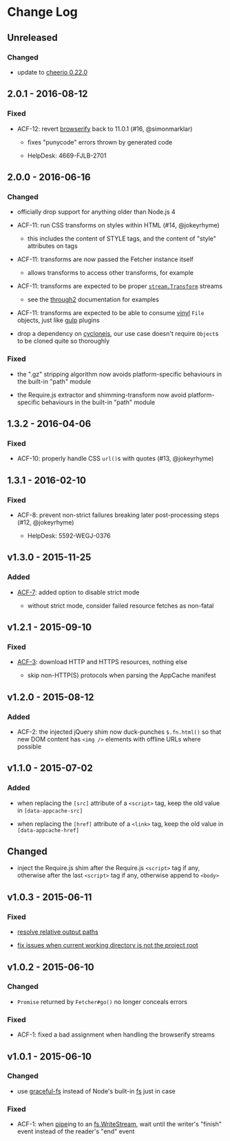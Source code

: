 # Change Log


## Unreleased


### Changed

-   update to [cheerio 0.22.0](https://github.com/cheeriojs/cheerio/tree/0.22.0)


## 2.0.1 - 2016-08-12


### Fixed

- ACF-12: revert [browserify](http://browserify.org/) back to 11.0.1 (#16, @simonmarklar)

    - fixes "punycode" errors thrown by generated code

    - HelpDesk: 4669-FJLB-2701


## 2.0.0 - 2016-06-16


### Changed

- officially drop support for anything older than Node.js 4

- ACF-11: run CSS transforms on styles within HTML (#14, @jokeyrhyme)

    - this includes the content of STYLE tags, and the content of "style" attributes on tags

- ACF-11: transforms are now passed the Fetcher instance itself

    - allows transforms to access other transforms, for example

- ACF-11: transforms are expected to be proper [`stream.Transform`](https://nodejs.org/dist/latest-v4.x/docs/api/stream.html#stream_class_stream_transform) streams

    - see the [through2](https://github.com/rvagg/through2) documentation for examples

- ACF-11: transforms are expected to be able to consume [vinyl](https://github.com/gulpjs/vinyl) `File` objects, just like [gulp](https://github.com/gulpjs/gulp) plugins

- drop a dependency on [cyclonejs](https://github.com/traviskaufman/cycloneJS), our use case doesn't require `Object`s to be cloned quite so thoroughly


### Fixed

- the ".gz" stripping algorithm now avoids platform-specific behaviours in the built-in "path" module

- the Require.js extractor and shimming-transform now avoid platform-specific behaviours in the built-in "path" module


## 1.3.2 - 2016-04-06


### Fixed

- ACF-10: properly handle CSS `url()`s with quotes (#13, @jokeyrhyme)


## 1.3.1 - 2016-02-10


### Fixed

- ACF-8: prevent non-strict failures breaking later post-processing steps (#12, @jokeyrhyme)

    - HelpDesk: 5592-WEGJ-0376


## v1.3.0 - 2015-11-25


### Added


- [ACF-7](#9): added option to disable strict mode

    - without strict mode, consider failed resource fetches as non-fatal


## v1.2.1 - 2015-09-10


### Fixed

- [ACF-3](#6): download HTTP and HTTPS resources, nothing else

    - skip non-HTTP(S) protocols when parsing the AppCache manifest


## v1.2.0 - 2015-08-12


### Added

- ACF-2: the injected jQuery shim now duck-punches `$.fn.html()` so that new DOM
  content has `<img />` elements with offline URLs where possible


## v1.1.0 - 2015-07-02


### Added

- when replacing the `[src]` attribute of a `<script>` tag, keep the old value
  in `[data-appcache-src]`

- when replacing the `[href]` attribute of a `<link>` tag, keep the old value in
  `[data-appcache-href]`


## Changed

- inject the Require.js shim after the Require.js `<script>` tag if any,
  otherwise after the last `<script>` tag if any, otherwise append to `<body>`


## v1.0.3 - 2015-06-11


### Fixed

- [resolve relative output paths](#2)

- [fix issues when current working directory is not the project root](#3)


## v1.0.2 - 2015-06-10


### Changed

- `Promise` returned by `Fetcher#go()` no longer conceals errors


### Fixed

- ACF-1: fixed a bad assignment when handling the browserify streams


## v1.0.1 - 2015-06-10


### Changed

- use [graceful-fs](https://www.npmjs.com/package/graceful-fs) instead of Node's
  built-in [fs](https://nodejs.org/api/fs.html) just in case


### Fixed

- ACF-1: when [pipe](https://nodejs.org/api/stream.html#stream_readable_pipe_destination_options)ing
  to an [fs.WriteStream](https://nodejs.org/api/fs.html#fs_class_fs_writestream),
  wait until the writer's "finish" event instead of the reader's "end" event
